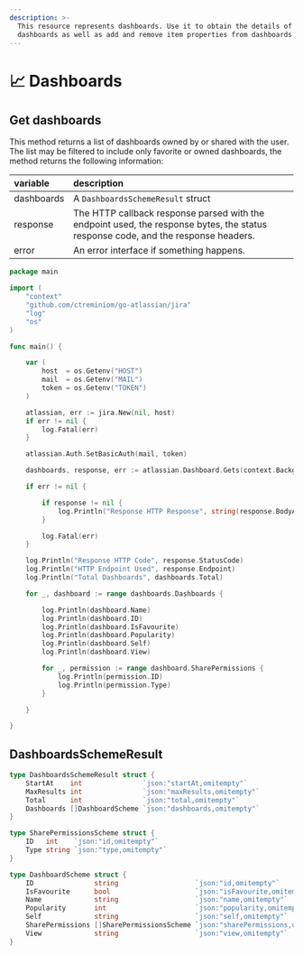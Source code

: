 ```yaml
---
description: >-
  This resource represents dashboards. Use it to obtain the details of
  dashboards as well as add and remove item properties from dashboards.
---
```


# 📈 Dashboards

## Get dashboards

This method returns a list of dashboards owned by or shared with the user. The list may be filtered to include only favorite or owned dashboards, the method returns the following information:

| variable | description |
| :--- | :--- |
| dashboards | A `DashboardsSchemeResult` struct |
| response | The HTTP callback response parsed with the endpoint used, the response bytes, the status response code, and the response headers. |
| error | An error interface if something happens. |

```go
package main

import (
	"context"
	"github.com/ctreminiom/go-atlassian/jira"
	"log"
	"os"
)

func main() {

	var (
		host  = os.Getenv("HOST")
		mail  = os.Getenv("MAIL")
		token = os.Getenv("TOKEN")
	)

	atlassian, err := jira.New(nil, host)
	if err != nil {
		log.Fatal(err)
	}

	atlassian.Auth.SetBasicAuth(mail, token)

	dashboards, response, err := atlassian.Dashboard.Gets(context.Background(), 0, 50, "my")

	if err != nil {

		if response != nil {
			log.Println("Response HTTP Response", string(response.BodyAsBytes))
		}

		log.Fatal(err)
	}

	log.Println("Response HTTP Code", response.StatusCode)
	log.Println("HTTP Endpoint Used", response.Endpoint)
	log.Println("Total Dashboards", dashboards.Total)

	for _, dashboard := range dashboards.Dashboards {

		log.Println(dashboard.Name)
		log.Println(dashboard.ID)
		log.Println(dashboard.IsFavourite)
		log.Println(dashboard.Popularity)
		log.Println(dashboard.Self)
		log.Println(dashboard.View)

		for _, permission := range dashboard.SharePermissions {
			log.Println(permission.ID)
			log.Println(permission.Type)
		}

	}

}

```

## **DashboardsSchemeResult**

```go
type DashboardsSchemeResult struct {
	StartAt    int               `json:"startAt,omitempty"`
	MaxResults int               `json:"maxResults,omitempty"`
	Total      int               `json:"total,omitempty"`
	Dashboards []DashboardScheme `json:"dashboards,omitempty"`
}

type SharePermissionsScheme struct {
	ID   int    `json:"id,omitempty"`
	Type string `json:"type,omitempty"`
}

type DashboardScheme struct {
	ID               string                   `json:"id,omitempty"`
	IsFavourite      bool                     `json:"isFavourite,omitempty"`
	Name             string                   `json:"name,omitempty"`
	Popularity       int                      `json:"popularity,omitempty"`
	Self             string                   `json:"self,omitempty"`
	SharePermissions []SharePermissionsScheme `json:"sharePermissions,omitempty"`
	View             string                   `json:"view,omitempty"`
}
```







